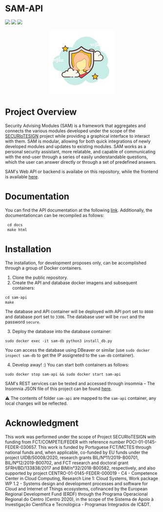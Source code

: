 # SAM-API
![](https://img.shields.io/badge/Python-3776AB?style=for-the-badge&logo=javascript&logoColor=white)
![](https://img.shields.io/badge/MariaDB-fe814c?style=for-the-badge&logo=mariadb&logoColor=white)
![](https://img.shields.io/badge/Sphinx-97ca00?style=for-the-badge&logo=readthedocs&logoColor=white)

<p align="center"> 
<img src="https://github.com/SECURIoTESIGN/SAM/blob/master/public/logo_c.png"><br/>
</p>

# Project Overview

Security Advising Modules (SAM) is a framework that aggregates and connects the various modules developed under the scope of the [SECURIoTESIGN](https://lx.it.pt/securIoTesign/) project while providing a graphical interface to interact with them. SAM is modular, allowing for both quick integrations of newly developed modules and updates to existing modules. SAM works as a personal security assistant, more relatable, and capable of communicating with the end-user through a series of easily understandable questions, which the user can answer directly or through a set of predefined answers.

SAM's Web API or backend is availabe on this repository, while the frontend is available [here](https://github.com/SECURIoTESIGN/SAM/).

# Documentation

You can find the API documentation at the following [link](https://securiotesign.github.io/SAM-API/). Additionally, the documentationcan can be recompiled as follows:
``` 
 cd docs
 make html
```

# Installation

The installation, for development proposes only, can be accomplished through a group of Docker containers.

1) Clone the public repository.
2) Create the API and database docker imagens and subsequent containers:
```
cd sam-api
make
```
The database and API container will be deployed with API port set to ``8080`` and database port set to ``3306``. The database user will be ``root`` and the password ``secure``.

3) Deploy the database into the database container:
```
sudo docker exec -it sam-db python3 install_db.py
```
You can access the database using DBeaver or similar (use ``sudo docker inspect sam-db`` to get the IP assigneted to the ``sam-db`` container).

4) Develop away! :) You can start both containers as follows:
```
sudo docker stop sam-api && sudo docker start sam-api
```
SAM's REST services can be tested and accessed through insomnia – The Insomnia JSON file of this project can be found [here](https://github.com/SECURIoTESIGN/SAM-API/blob/master/docs/insomnia/Insomnia-SAM-API-Services.json).

⚠️ The contents of folder ``sam-api`` are mapped to the ``sam-api`` container, any local changes will be reflected.

# Acknowledgment

This work was performed under the scope of Project SECURIoTESIGN with funding from FCT/COMPETE/FEDER with reference number POCI-01-0145-FEDER-030657. This work is funded by Portuguese FCT/MCTES through national funds and, when applicable, co-funded by EU funds under the project UIDB/50008/2020, research grants BIL/Nº11/2019-B00701, BIL/Nº12/2019-B00702, and FCT research and doctoral grant SFRH/BD/133838/2017 and BIM/n°32/2018-B00582, respectively, and also supported by project CENTRO-01-0145-FEDER-000019 - C4 - Competence Center in Cloud Computing, Research Line 1: Cloud Systems, Work package WP 1.2 - Systems design and development processes and software for Cloud and Internet of Things ecosystems, cofinanced by the European Regional Development Fund (ERDF) through the Programa Operacional Regional do Centro (Centro 2020), in the scope of the Sistema de Apoio à Investigação Científica e Tecnológica - Programas Integrados de IC&DT.
